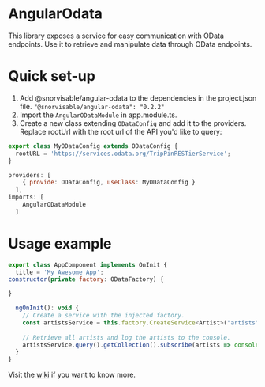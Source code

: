 # AngularOdata

This library exposes a service for easy communication with OData endpoints. Use it to retrieve and manipulate data through OData endpoints.


# Quick set-up
1. Add @snorvisable/angular-odata to the dependencies in the project.json file.
`"@snorvisable/angular-odata": "0.2.2"`
2. Import the `AngularODataModule` in app.module.ts.
3. Create a new class extending `ODataConfig` and add it to the providers. Replace rootUrl with the root url of the API you'd like to query:
```javascript
export class MyODataConfig extends ODataConfig {
  rootURL = 'https://services.odata.org/TripPinRESTierService';
}
```

```javascript
providers: [
    { provide: ODataConfig, useClass: MyODataConfig }
  ],
imports: [
    AngularODataModule
  ]
```


# Usage example
```javascript
export class AppComponent implements OnInit {
  title = 'My Awesome App';
constructor(private factory: ODataFactory) {

}

  ngOnInit(): void {
    // Create a service with the injected factory.
    const artistsService = this.factory.CreateService<Artist>("artists");
    
    // Retrieve all artists and log the artists to the console.
    artistsService.query().getCollection().subscribe(artists => console.log(artists));
  }
}
```


Visit the [wiki](https://github.com/Snorvisable/angular-odata/wiki) if you want to know more.
